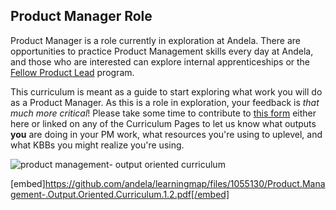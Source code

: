 ## Product Manager Role

Product Manager is a role currently in exploration at Andela. There are opportunities to practice Product Management skills every day at Andela, and those who are interested can explore internal apprenticeships or the [Fellow Product Lead](https://docs.google.com/document/d/1hqp-BT0YDg1AB0-N9QRK9Fq7RZ63m1-ro-JgDqq4edo/edit#heading=h.eyxqoji7x8fn) program. 

This curriculum is meant as a guide to start exploring what work you will do as a Product Manager. As this is a role in exploration, your feedback is _that much more critical_! Please take some time to contribute to [this form](https://docs.google.com/a/andela.com/forms/d/e/1FAIpQLSeiwit-7JW3UScG9ItDX9DUZZnlCwdpo7aWruahsPKNJ_6JOA/viewform?usp=sf_link) either here or linked on any of the Curriculum Pages to let us know what outputs **you** are doing in your PM work, what resources you're using to uplevel, and what KBBs you might realize you're using. 


![product management- output oriented curriculum](https://cloud.githubusercontent.com/assets/5239538/26379129/98320ef0-3fe5-11e7-9f8e-d44866f4761f.jpg)

[embed]https://github.com/andela/learningmap/files/1055130/Product.Management-.Output.Oriented.Curriculum.1.2.pdf[/embed]
